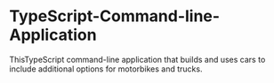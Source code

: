 # TypeScript-Command-line-Application
 ThisTypeScript command-line application that builds and uses cars to include additional options for motorbikes and trucks.
